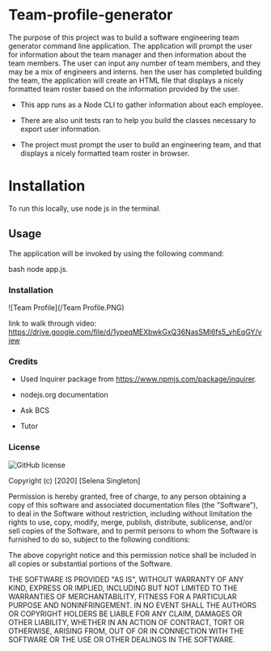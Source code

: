 # Team-profile-generator 

The purpose of this project was to build a software engineering team generator command line application. The application will prompt the user for information about the team manager and then information about the team members. The user can input any number of team members, and they may be a mix of engineers and interns. hen the user has completed building the team, the application will create an HTML file that displays a nicely formatted team roster based on the information provided by the user.

* This app runs as a Node CLI to gather information about each employee.

* There are also unit tests ran to help you build the classes necessary to export user information.

* The project must prompt the user to build an engineering team, and that displays a nicely formatted team roster in browser.

 # Installation

To run this locally, use node js in the terminal.  

## Usage

The application will be invoked by using the following command:

bash
node app.js. 

### Installation 

![Team Profile](/Team Profile.PNG)

link to walk through video: https://drive.google.com/file/d/1ypeqMEXbwkGxQ36NasSMl6fs5_vhEqGY/view

### Credits

* Used Inquirer package from https://www.npmjs.com/package/inquirer.

* nodejs.org documentation 

* Ask BCS 

* Tutor

### License 

![GitHub license](https://img.shields.io/badge/license-MIT-blue.svg)

Copyright (c) [2020] [Selena Singleton]

Permission is hereby granted, free of charge, to any person obtaining a copy
of this software and associated documentation files (the "Software"), to deal
in the Software without restriction, including without limitation the rights
to use, copy, modify, merge, publish, distribute, sublicense, and/or sell
copies of the Software, and to permit persons to whom the Software is
furnished to do so, subject to the following conditions:

The above copyright notice and this permission notice shall be included in all
copies or substantial portions of the Software.

THE SOFTWARE IS PROVIDED "AS IS", WITHOUT WARRANTY OF ANY KIND, EXPRESS OR
IMPLIED, INCLUDING BUT NOT LIMITED TO THE WARRANTIES OF MERCHANTABILITY,
FITNESS FOR A PARTICULAR PURPOSE AND NONINFRINGEMENT. IN NO EVENT SHALL THE
AUTHORS OR COPYRIGHT HOLDERS BE LIABLE FOR ANY CLAIM, DAMAGES OR OTHER
LIABILITY, WHETHER IN AN ACTION OF CONTRACT, TORT OR OTHERWISE, ARISING FROM,
OUT OF OR IN CONNECTION WITH THE SOFTWARE OR THE USE OR OTHER DEALINGS IN THE
SOFTWARE.